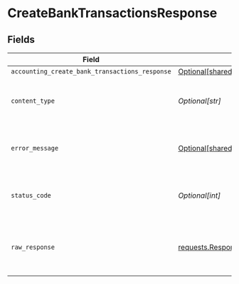 # CreateBankTransactionsResponse


## Fields

| Field                                                                                                                            | Type                                                                                                                             | Required                                                                                                                         | Description                                                                                                                      |
| -------------------------------------------------------------------------------------------------------------------------------- | -------------------------------------------------------------------------------------------------------------------------------- | -------------------------------------------------------------------------------------------------------------------------------- | -------------------------------------------------------------------------------------------------------------------------------- |
| `accounting_create_bank_transactions_response`                                                                                   | [Optional[shared.AccountingCreateBankTransactionsResponse]](undefined/models/shared/accountingcreatebanktransactionsresponse.md) | :heavy_minus_sign:                                                                                                               | Success                                                                                                                          |
| `content_type`                                                                                                                   | *Optional[str]*                                                                                                                  | :heavy_check_mark:                                                                                                               | HTTP response content type for this operation                                                                                    |
| `error_message`                                                                                                                  | [Optional[shared.ErrorMessage]](undefined/models/shared/errormessage.md)                                                         | :heavy_minus_sign:                                                                                                               | Your API request was not properly authorized.                                                                                    |
| `status_code`                                                                                                                    | *Optional[int]*                                                                                                                  | :heavy_check_mark:                                                                                                               | HTTP response status code for this operation                                                                                     |
| `raw_response`                                                                                                                   | [requests.Response](https://requests.readthedocs.io/en/latest/api/#requests.Response)                                            | :heavy_minus_sign:                                                                                                               | Raw HTTP response; suitable for custom response parsing                                                                          |
